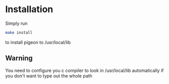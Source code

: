 # Installation

Simply run

```bash
make install
```

to install pigeon to /usr/local/lib

## Warning

You need to configure you c compiler to look in /usr/local/lib automatically 
if you don't want to type out the whole path
